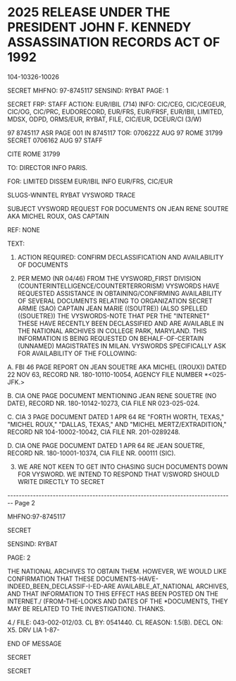 # 2025 RELEASE UNDER THE PRESIDENT JOHN F. KENNEDY ASSASSINATION RECORDS ACT OF 1992

104-10326-10026

SECRET
MHFNO: 97-8745117
SENSIND: RYBAT
PAGE: 1

SECRET
FRP:
STAFF
ACTION: EUR/IBIL (714) INFO: CIC/CEG, CIC/CEGEUR, CIC/OG, CIC/PRC,
EUDORECORD, EUR/FRS, EUR/FRSF, EUR/IBII, LIMITED, MDSX, ODPD, ORMS/EUR,
RYBAT, FILE, CIC/EUR, DCEUR/CI (3/W)

97 8745117 ASR PAGE 001 IN 8745117
TOR: 070622Z AUG 97 ROME 31799
SECRET 0706162 AUG 97 STAFF

CITE ROME 31799

TO: DIRECTOR INFO PARIS.

FOR: LIMITED DISSEM EUR/IBIL INFO EUR/FRS, CIC/EUR

SLUGS-WNINTEL RYBAT VYSWORD TRACE

SUBJECT VYSWORD REQUEST FOR DOCUMENTS ON JEAN RENE SOUTRE AKA
MICHEL ROUX, OAS CAPTAIN

REF: NONE

TEXT:

1. ACTION REQUIRED: CONFIRM DECLASSIFICATION AND AVAILABILITY
   OF DOCUMENTS

2. PER MEMO (NR 04/46) FROM THE VYSWORD_FIRST DIVISION
   (COUNTERINTELLIGENCE/COUNTERTERRORISM) VYSWORDS HAVE REQUESTED
   ASSISTANCE IN OBTAINING/CONFIRMING AVAILABILITY OF SEVERAL DOCUMENTS
   RELATING TO ORGANIZATION SECRET ARMIE (SAO) CAPTAIN JEAN MARIE
   ((SOUTRE)) (ALSO SPELLED ((SOUETRE)) THE VYSWORDS-NOTE THAT PER
   THE "INTERNET" THESE HAVE RECENTLY BEEN DECLASSIFIED AND ARE
   AVAILABLE IN THE NATIONAL ARCHIVES IN COLLEGE PARK, MARYLAND. THIS
   INFORMATION IS BEING REQUESTED ON BEHALF-OF-CERTAIN (UNNAMED)
   MAGISTRATES IN MILAN. VYSWORDS SPECIFICALLY ASK FOR AVAILABILITY OF
   THE FOLLOWING:

A. FBI 46 PAGE REPORT ON JEAN SOUETRE AKA MICHEL ((ROUX))
DATED 22 NOV 63, RECORD NR. 180-10110-10054, AGENCY FILE NUMBER
*<025-JFK.>

B. CIA ONE PAGE DOCUMENT MENTIONING JEAN RENE SOUETRE (NO
DATE), RECORD NR. 180-10142-10273, CIA FILE NR 023-025-024.

C. CIA 3 PAGE DOCUMENT DATED 1 APR 64 RE "FORTH WORTH,
TEXAS," "MICHEL ROUX," "DALLAS, TEXAS," AND "MICHEL
MERTZ/EXTRADITION," RECORD NR 104-10002-10042, CIA FILE NR.
201-0289248.

D. CIA ONE PAGE DOCUMENT DATED 1 APR 64 RE JEAN SOUETRE,
RECORD NR. 180-10001-10374, CIA FILE NR. 000111 (SIC).

3. WE ARE NOT KEEN TO GET INTO CHASING SUCH DOCUMENTS DOWN FOR
   VYSWORD. WE INTEND TO RESPOND THAT V/SWORD SHOULD WRITE DIRECTLY TO
   SECRET


-------------------------------------------------------------------------------- Page 2

MHFNO:97-8745117

SECRET

SENSIND: RYBAT

PAGE: 2

THE NATIONAL ARCHIVES TO OBTAIN THEM. HOWEVER, WE WOULD LIKE CONFIRMATION THAT THESE DOCUMENTS-HAVE-INDEED_BEEN_DECLASSIF-I-ED-ARE AVAILABLE_AT_NATIONAL ARCHIVES, AND THAT INFORMATION TO THIS EFFECT HAS BEEN POSTED ON THE INTERNET./ (FROM-THE-LOOKS AND DATES OF THE *DOCUMENTS, THEY MAY BE RELATED TO THE<JFK ASSASSINATION> INVESTIGATION). THANKS.

4./ FILE: 043-002-012/03. CL BY: 0541440. CL REASON: 1.5(B).
DECL ON: X5. DRV LIA 1-87-

END OF MESSAGE

SECRET

SECRET
